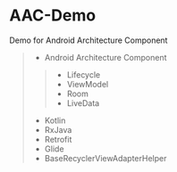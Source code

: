 # AAC-Demo
Demo for Android Architecture Component

>* Android Architecture Component
>>* Lifecycle
>>* ViewModel
>>* Room
>>* LiveData
>* Kotlin
>* RxJava
>* Retrofit
>* Glide
>* BaseRecyclerViewAdapterHelper
